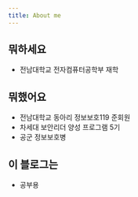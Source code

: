 ```yaml
---
title: About me
---
```


## 뭐하세요

* 전남대학교 전자컴퓨터공학부 재학

## 뭐했어요

* 전남대학교 동아리 정보보호119 준회원
* 차세대 보안리더 양성 프로그램 5기
* 공군 정보보호병

## 이 블로그는

* 공부용

